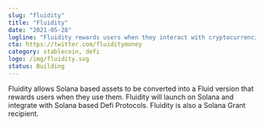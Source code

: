 ```yaml
---
slug: "fluidity"
title: "Fluidity"
date: "2021-05-28"
logline: "Fluidity rewards users when they interact with cryptocurrencies."
cta: https://twitter.com/fluiditymoney
category: stablecoin, defi
logo: /img/fluidity.svg
status: Building
---
```


Fluidity allows Solana based assets to be converted into a Fluid version that rewards users when they use them. Fluidity will launch on Solana and integrate with Solana based Defi Protocols. Fluidity is also a Solana Grant recipient.
